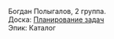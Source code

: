 Богдан Полыгалов, 2 группа.  
Доска: [Планирование задач](https://github.com/users/miamib34ch/projects/1)  
Эпик: Каталог

